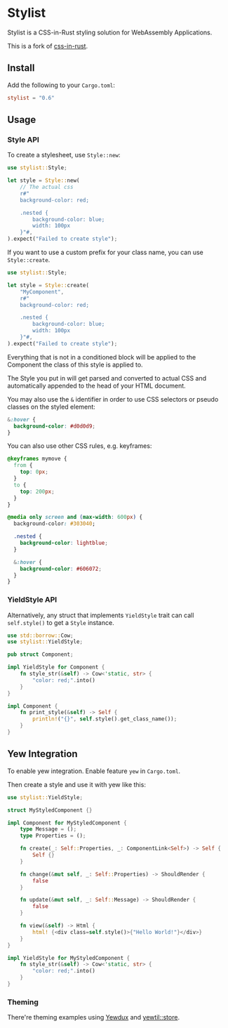 # Stylist

Stylist is a CSS-in-Rust styling solution for WebAssembly Applications.

This is a fork of [css-in-rust](https://github.com/lukidoescode/css-in-rust).

## Install

Add the following to your `Cargo.toml`:

```toml
stylist = "0.6"
```

## Usage

### Style API

To create a stylesheet, use `Style::new`:

```rust
use stylist::Style;

let style = Style::new(
    // The actual css
    r#"
    background-color: red;

    .nested {
        background-color: blue;
        width: 100px
    }"#,
).expect("Failed to create style");
```

If you want to use a custom prefix for your class name,
you can use `Style::create`.

```rust
use stylist::Style;

let style = Style::create(
    "MyComponent",
    r#"
    background-color: red;

    .nested {
        background-color: blue;
        width: 100px
    }"#,
).expect("Failed to create style");
```

Everything that is not in a conditioned block will be applied to the Component
the class of this style is applied to.

The Style you put in will get parsed and converted to actual CSS and automatically appended
to the head of your HTML document.

You may also use the `&` identifier in order to use CSS selectors or pseudo
classes on the styled element:

```css
&:hover {
  background-color: #d0d0d9;
}
```

You can also use other CSS rules, e.g. keyframes:

```css
@keyframes mymove {
  from {
    top: 0px;
  }
  to {
    top: 200px;
  }
}
```

```css
@media only screen and (max-width: 600px) {
  background-color: #303040;

  .nested {
    background-color: lightblue;
  }

  &:hover {
    background-color: #606072;
  }
}
```

### YieldStyle API

Alternatively, any struct that implements `YieldStyle` trait can call
`self.style()` to get a `Style` instance.

```rust
use std::borrow::Cow;
use stylist::YieldStyle;

pub struct Component;

impl YieldStyle for Component {
    fn style_str(&self) -> Cow<'static, str> {
        "color: red;".into()
    }
}

impl Component {
    fn print_style(&self) -> Self {
        println!("{}", self.style().get_class_name());
    }
}

```

## Yew Integration

To enable yew integration. Enable feature `yew` in `Cargo.toml`.

Then create a style and use it with yew like this:

```rust
use stylist::YieldStyle;

struct MyStyledComponent {}

impl Component for MyStyledComponent {
    type Message = ();
    type Properties = ();

    fn create(_: Self::Properties, _: ComponentLink<Self>) -> Self {
        Self {}
    }

    fn change(&mut self, _: Self::Properties) -> ShouldRender {
        false
    }

    fn update(&mut self, _: Self::Message) -> ShouldRender {
        false
    }

    fn view(&self) -> Html {
        html! {<div class=self.style()>{"Hello World!"}</div>}
    }
}

impl YieldStyle for MyStyledComponent {
    fn style_str(&self) -> Cow<'static, str> {
        "color: red;".into()
    }
}
```

### Theming

There're theming examples using
[Yewdux](https://github.com/futursolo/stylist-rs/tree/master/examples/yew-theme-yewdux)
and [yewtil::store](https://github.com/futursolo/stylist-rs/tree/master/examples/yew-theme-agent).
